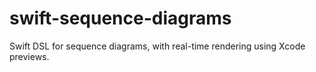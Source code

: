 # swift-sequence-diagrams
Swift DSL for sequence diagrams, with real-time rendering using Xcode previews.
